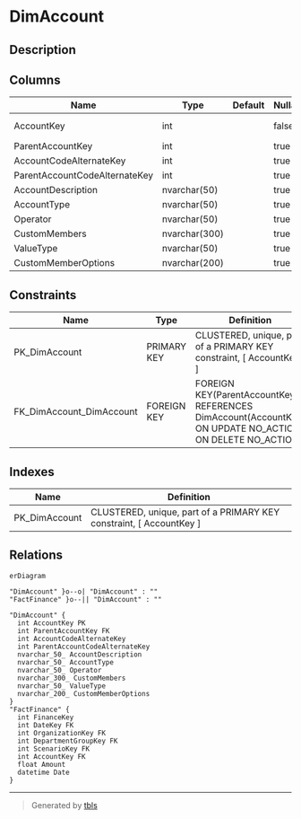 # DimAccount

## Description

## Columns

| Name | Type | Default | Nullable | Children | Parents | Comment |
| ---- | ---- | ------- | -------- | -------- | ------- | ------- |
| AccountKey | int |  | false | [DimAccount](DimAccount.md) [FactFinance](FactFinance.md) |  |  |
| ParentAccountKey | int |  | true |  | [DimAccount](DimAccount.md) |  |
| AccountCodeAlternateKey | int |  | true |  |  |  |
| ParentAccountCodeAlternateKey | int |  | true |  |  |  |
| AccountDescription | nvarchar(50) |  | true |  |  |  |
| AccountType | nvarchar(50) |  | true |  |  |  |
| Operator | nvarchar(50) |  | true |  |  |  |
| CustomMembers | nvarchar(300) |  | true |  |  |  |
| ValueType | nvarchar(50) |  | true |  |  |  |
| CustomMemberOptions | nvarchar(200) |  | true |  |  |  |

## Constraints

| Name | Type | Definition |
| ---- | ---- | ---------- |
| PK_DimAccount | PRIMARY KEY | CLUSTERED, unique, part of a PRIMARY KEY constraint, [ AccountKey ] |
| FK_DimAccount_DimAccount | FOREIGN KEY | FOREIGN KEY(ParentAccountKey) REFERENCES DimAccount(AccountKey) ON UPDATE NO_ACTION ON DELETE NO_ACTION |

## Indexes

| Name | Definition |
| ---- | ---------- |
| PK_DimAccount | CLUSTERED, unique, part of a PRIMARY KEY constraint, [ AccountKey ] |

## Relations

```mermaid
erDiagram

"DimAccount" }o--o| "DimAccount" : ""
"FactFinance" }o--|| "DimAccount" : ""

"DimAccount" {
  int AccountKey PK
  int ParentAccountKey FK
  int AccountCodeAlternateKey
  int ParentAccountCodeAlternateKey
  nvarchar_50_ AccountDescription
  nvarchar_50_ AccountType
  nvarchar_50_ Operator
  nvarchar_300_ CustomMembers
  nvarchar_50_ ValueType
  nvarchar_200_ CustomMemberOptions
}
"FactFinance" {
  int FinanceKey
  int DateKey FK
  int OrganizationKey FK
  int DepartmentGroupKey FK
  int ScenarioKey FK
  int AccountKey FK
  float Amount
  datetime Date
}
```

---

> Generated by [tbls](https://github.com/k1LoW/tbls)
